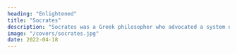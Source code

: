 ```yaml
---
heading: "Enlightened"
title: "Socrates"
description: "Socrates was a Greek philosopher who advocated a system of thought called Dialectics, as an alternative to Science. Unlike science that relies only on the five senses, dialectics relies on the senses as well as on a high level of intuition"
image: "/covers/socrates.jpg"
date: 2022-04-18
---
```

